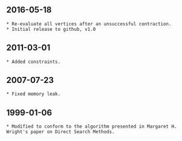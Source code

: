 ## 2016-05-18
	* Re-evaluate all vertices after an unsuccessful contraction.
	* Initial release to github, v1.0

## 2011-03-01
	* Added constraints.

## 2007-07-23
	* Fixed memory leak.

## 1999-01-06
	* Modified to conform to the algorithm presented in Margaret H. Wright's paper on Direct Search Methods.

